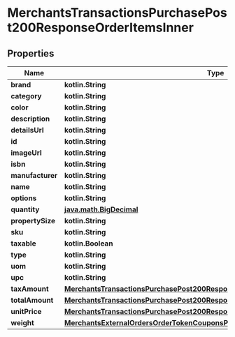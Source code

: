 
# MerchantsTransactionsPurchasePost200ResponseOrderItemsInner

## Properties
Name | Type | Description | Notes
------------ | ------------- | ------------- | -------------
**brand** | **kotlin.String** |  | 
**category** | **kotlin.String** |  | 
**color** | **kotlin.String** |  | 
**description** | **kotlin.String** |  | 
**detailsUrl** | **kotlin.String** |  | 
**id** | **kotlin.String** |  | 
**imageUrl** | **kotlin.String** |  | 
**isbn** | **kotlin.String** |  | 
**manufacturer** | **kotlin.String** |  | 
**name** | **kotlin.String** |  | 
**options** | **kotlin.String** |  | 
**quantity** | [**java.math.BigDecimal**](java.math.BigDecimal.md) |  | 
**propertySize** | **kotlin.String** |  | 
**sku** | **kotlin.String** |  | 
**taxable** | **kotlin.Boolean** |  | 
**type** | **kotlin.String** |  | 
**uom** | **kotlin.String** |  | 
**upc** | **kotlin.String** |  | 
**taxAmount** | [**MerchantsTransactionsPurchasePost200ResponseOrderItemsInnerTaxAmount**](MerchantsTransactionsPurchasePost200ResponseOrderItemsInnerTaxAmount.md) |  |  [optional]
**totalAmount** | [**MerchantsTransactionsPurchasePost200ResponseOrderItemsInnerTotalAmount**](MerchantsTransactionsPurchasePost200ResponseOrderItemsInnerTotalAmount.md) |  |  [optional]
**unitPrice** | [**MerchantsTransactionsPurchasePost200ResponseOrderItemsInnerTaxAmount**](MerchantsTransactionsPurchasePost200ResponseOrderItemsInnerTaxAmount.md) |  |  [optional]
**weight** | [**MerchantsExternalOrdersOrderTokenCouponsPost200ResponseOrderItemsInnerWeight**](MerchantsExternalOrdersOrderTokenCouponsPost200ResponseOrderItemsInnerWeight.md) |  |  [optional]



